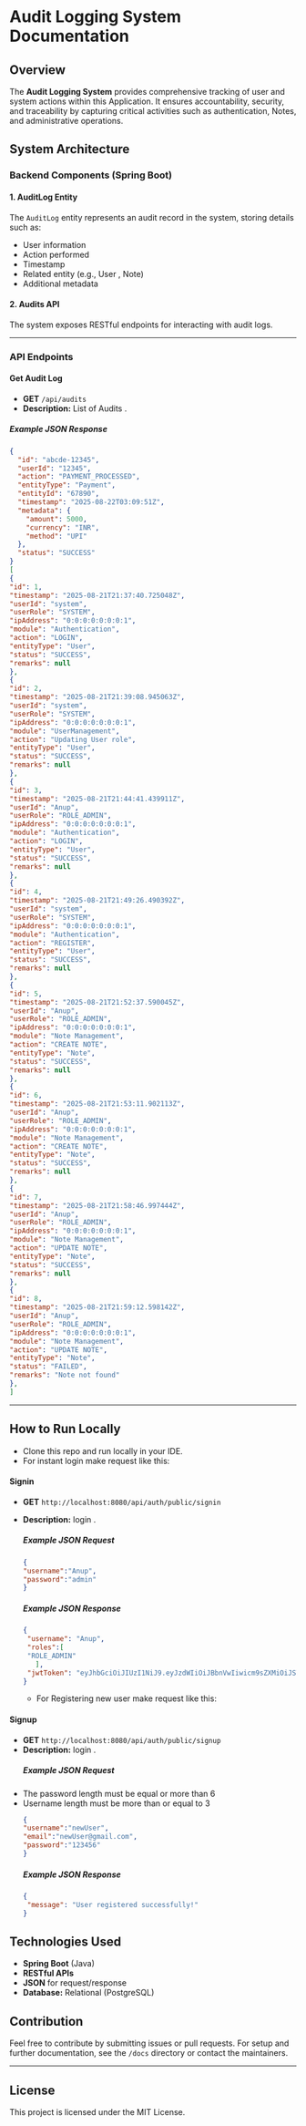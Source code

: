 # Audit Logging System Documentation

## Overview

The **Audit Logging System** provides comprehensive tracking of user and system actions within this Application. It ensures accountability, security, and traceability by capturing critical activities such as authentication, Notes, and administrative operations.

## System Architecture

### Backend Components (Spring Boot)

#### 1. AuditLog Entity
The `AuditLog` entity represents an audit record in the system, storing details such as:
- User information
- Action performed
- Timestamp
- Related entity (e.g., User , Note)
- Additional metadata

#### 2. Audits API

The system exposes RESTful endpoints for interacting with audit logs.

---

### API Endpoints

#### **Get Audit Log**

- **GET** `/api/audits`
- **Description:** List of Audits .




##### Example JSON Response

```json
{
  "id": "abcde-12345",
  "userId": "12345",
  "action": "PAYMENT_PROCESSED",
  "entityType": "Payment",
  "entityId": "67890",
  "timestamp": "2025-08-22T03:09:51Z",
  "metadata": {
    "amount": 5000,
    "currency": "INR",
    "method": "UPI"
  },
  "status": "SUCCESS"
}
[
{
"id": 1,
"timestamp": "2025-08-21T21:37:40.725048Z",
"userId": "system",
"userRole": "SYSTEM",
"ipAddress": "0:0:0:0:0:0:0:1",
"module": "Authentication",
"action": "LOGIN",
"entityType": "User",
"status": "SUCCESS",
"remarks": null
},
{
"id": 2,
"timestamp": "2025-08-21T21:39:08.945063Z",
"userId": "system",
"userRole": "SYSTEM",
"ipAddress": "0:0:0:0:0:0:0:1",
"module": "UserManagement",
"action": "Updating User role",
"entityType": "User",
"status": "SUCCESS",
"remarks": null
},
{
"id": 3,
"timestamp": "2025-08-21T21:44:41.439911Z",
"userId": "Anup",
"userRole": "ROLE_ADMIN",
"ipAddress": "0:0:0:0:0:0:0:1",
"module": "Authentication",
"action": "LOGIN",
"entityType": "User",
"status": "SUCCESS",
"remarks": null
},
{
"id": 4,
"timestamp": "2025-08-21T21:49:26.490392Z",
"userId": "system",
"userRole": "SYSTEM",
"ipAddress": "0:0:0:0:0:0:0:1",
"module": "Authentication",
"action": "REGISTER",
"entityType": "User",
"status": "SUCCESS",
"remarks": null
},
{
"id": 5,
"timestamp": "2025-08-21T21:52:37.590045Z",
"userId": "Anup",
"userRole": "ROLE_ADMIN",
"ipAddress": "0:0:0:0:0:0:0:1",
"module": "Note Management",
"action": "CREATE NOTE",
"entityType": "Note",
"status": "SUCCESS",
"remarks": null
},
{
"id": 6,
"timestamp": "2025-08-21T21:53:11.902113Z",
"userId": "Anup",
"userRole": "ROLE_ADMIN",
"ipAddress": "0:0:0:0:0:0:0:1",
"module": "Note Management",
"action": "CREATE NOTE",
"entityType": "Note",
"status": "SUCCESS",
"remarks": null
},
{
"id": 7,
"timestamp": "2025-08-21T21:58:46.997444Z",
"userId": "Anup",
"userRole": "ROLE_ADMIN",
"ipAddress": "0:0:0:0:0:0:0:1",
"module": "Note Management",
"action": "UPDATE NOTE",
"entityType": "Note",
"status": "SUCCESS",
"remarks": null
},
{
"id": 8,
"timestamp": "2025-08-21T21:59:12.598142Z",
"userId": "Anup",
"userRole": "ROLE_ADMIN",
"ipAddress": "0:0:0:0:0:0:0:1",
"module": "Note Management",
"action": "UPDATE NOTE",
"entityType": "Note",
"status": "FAILED",
"remarks": "Note not found"
},
]
```

---

## How to Run Locally
- Clone this repo and run locally in your IDE.
- For instant login make request like this:
 #### **Signin**

- **GET** `http://localhost:8080/api/auth/public/signin`
- **Description:** login .
  ##### Example JSON Request
  ```json
  {
  "username":"Anup",
  "password":"admin"
  }

  ```
  ##### Example JSON Response
  ```json
  {
   "username": "Anup",
   "roles":[
   "ROLE_ADMIN"
     ],
   "jwtToken": "eyJhbGciOiJIUzI1NiJ9.eyJzdWIiOiJBbnVwIiwicm9sZXMiOiJST0xFX0FETUlOIiwiaWF0IjoxNzU1ODMwNzU3LCJleHAiOjE3NTU4NDc5NTd9.5IU9kBU5qBzxaje_q7aVeVxqHw0smxC226f67wh6o00"
  }

  ```

  - For Registering new user make request like this:
 #### **Signup**

- **GET** `http://localhost:8080/api/auth/public/signup`
- **Description:** login .
  ##### Example JSON Request
- The password length must be equal or more than 6
- Username length must be more than or equal to 3
  ```json
  {
  "username":"newUser",
  "email":"newUser@gmail.com",
  "password":"123456"
  }
  ```
  ##### Example JSON Response
  ```json
  {
   "message": "User registered successfully!"
  }

  ```
 

## Technologies Used

- **Spring Boot** (Java)
- **RESTful APIs**
- **JSON** for request/response
- **Database:** Relational (PostgreSQL)

## Contribution

Feel free to contribute by submitting issues or pull requests. For setup and further documentation, see the `/docs` directory or contact the maintainers.

---

## License

This project is licensed under the MIT License.
